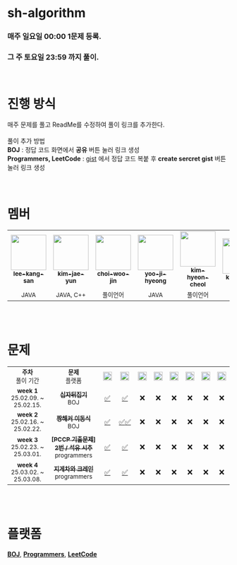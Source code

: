 # sh-algorithm
### 매주 일요일 00:00 1문제 등록. 
### 그 주 토요일 23:59 까지 풀이.
<br/>

# 진행 방식
매주 문제를 풀고 ReadMe를 수정하여 풀이 링크를 추가한다. <br/><br/>
풀이 추가 방법 <br/>
**BOJ** : 정답 코드 화면에서 **공유** 버튼 눌러 링크 생성 <br/>
**Programmers, LeetCode** : <a href="https://gist.github.com/">gist</a> 에서 정답 코드 복붙 후 **create sercret gist** 버튼 눌러 링크 생성<br/>
<br/><br/>

# 멤버
<table>
  <tr>
    <td align="center"><a href="https://github.com/clintkslee"><img src="https://avatars.githubusercontent.com/u/79732636?v=4" width="80px;"/><br/><sub><b>lee-kang-san</b></sub></a></td>
    <td align="center"><a href="https://github.com/Joajy"><img src="https://avatars.githubusercontent.com/u/86274253?v=4" width="80px;"/><br/><sub><b>kim-jae-yun</b></sub></a><br/></td>
    <td align="center"><a href="https://github.com/woojinchoi1023"><img src="https://avatars.githubusercontent.com/u/113707882?v=4" width="80px;"/><br/><sub><b>choi-woo-jin</b></sub></a><br/></td>
    <td align="center"><a href="https://github.com/justintime1118"><img src="https://avatars.githubusercontent.com/u/80761595?v=4" width="80px;"/><br/><sub><b>yoo-ji-hyeong</b></sub></a><br/></td>
    <td align="center"><a href="https://github.com/freetear5"><img src="https://avatars.githubusercontent.com/u/109717088?v=4" width="80px;"/><br/><sub><b>kim-hyeon-cheol</b></sub></a><br/></td>
    <td align="center"><a href="https://github.com/freetear5"><img src="https://avatars.githubusercontent.com/u/69078708?v=4" width="80px;"/><br/><sub><b>kim-dyne</b></sub></a><br/></td>
    <td align="center"><a href="https://github.com/jungjaegun"><img src="https://avatars.githubusercontent.com/u/96280969?v=4" width="80px;"/><br/><sub><b>jung-jae-gun</b></sub></a><br/></td>
    <td align="center"><a href="https://github.com/hyokyung918"><img src="https://avatars.githubusercontent.com/u/82697524?v=4" width="80px;"/><br/><sub><b>seong-hyo-kyung</b></sub></a><br/></td>
  </tr>
  <tr>
    <td align="center"><sub>JAVA</sub></td>
    <td align="center"><sub>JAVA, C++</sub></td>
    <td align="center"><sub>풀이언어</sub></td>
    <td align="center"><sub>JAVA</sub></td>
    <td align="center"><sub>풀이언어</sub></td>
    <td align="center"><sub>풀이언어</sub></td>
    <td align="center"><sub>풀이언어</sub></td>
    <td align="center"><sub>풀이언어</sub></td>
  </tr>
</table>
<br/><br/>

# 문제
<table>
  <tr>
    <td align="center"><b><sub>주차</sub></b><br/><sub>풀이 기간</sub></td>
    <td align="center"><b><sub>문제</sub></b><br/><sub>플랫폼</sub></td>
    <td align="center"><a href="https://github.com/clintkslee"><img src="https://avatars.githubusercontent.com/u/79732636?v=4" width="20px;"/></a></td>
    <td align="center"><a href="https://github.com/Joajy"><img src="https://avatars.githubusercontent.com/u/86274253?v=4" width="20px;"/></a></td>
    <td align="center"><a href="https://github.com/woojinchoi1023"><img src="https://avatars.githubusercontent.com/u/113707882?v=4" width="20px;"/></a></td>
    <td align="center"><a href="https://github.com/justintime1118"><img src="https://avatars.githubusercontent.com/u/80761595?v=4" width="20px;"/></a></td>
    <td align="center"><a href="https://github.com/justintime1118"><img src="https://avatars.githubusercontent.com/u/109717088?v=4" width="20px;"/></a></td>
    <td align="center"><a href="https://github.com/dynene"><img src="https://avatars.githubusercontent.com/u/69078708?v=4" width="20px;"/></a></td>
    <td align="center"><a href="https://github.com/jungjaegun"><img src="https://avatars.githubusercontent.com/u/96280969?v=4" width="20px;"/></a></td>
    <td align="center"><a href="https://github.com/hyokyung918"><img src="https://avatars.githubusercontent.com/u/82697524?v=4" width="20px;"/></a></td>
  </tr>
  <tr>
    <td align="center"><b><sub>week 1</sub></b><br/><sub>25.02.09. ~ 25.02.15.</sub></td>
    <td align="center"><a href="https://www.acmicpc.net/problem/10472"><sub><b>십자뒤집기</b></sub></a><br/><sub>BOJ</sub><br/></td>
    <!-- 이강산 --> <td align="center"><a href="http://boj.kr/b30ace35882643faa2e76208af573010">✅</td>
    <!-- 김재윤 --> <td align="center"><a href="http://boj.kr/55228286524e4f33a074610de6e27a87">✅</td>
    <!-- 최우진 --> <td align="center">❌</td>
    <!-- 유지형 --> <td align="center">❌</td>
    <!-- 김현철 --> <td align="center">❌</td>
    <!-- 김다인 --> <td align="center">❌</td>  
    <!-- 정재건 --> <td align="center">❌</td>
    <!-- 성효경 --> <td align="center">❌</td>  
  </tr>
  <tr>
    <td align="center"><b><sub>week 2</sub></b><br/><sub>25.02.16. ~ 25.02.22.</sub></td>
    <td align="center"><a href="https://www.acmicpc.net/problem/25603"><sub><b>짱해커 이동식</b></sub></a><br/><sub>BOJ</sub><br/></td>
    <!-- 이강산 --> <td align="center"><a href="http://boj.kr/f06a7a1ec7c248fb94bdbc89ef17bea9">✅</td>
    <!-- 김재윤 --> <td align="center"><a href="http://boj.kr/a7914c557897449da61fc76ef00b7c9a">✅<a href="http://boj.kr/88f931e3f6fd4ea3953bde1cbc41f344">✅</td>
    <!-- 최우진 --> <td align="center">❌</td>
    <!-- 유지형 --> <td align="center">❌</td>
    <!-- 김현철 --> <td align="center">❌</td>
    <!-- 김다인 --> <td align="center">❌</td>
    <!-- 정재건 --> <td align="center">❌</td>
    <!-- 성효경 --> <td align="center">❌</td>  
  </tr>    
  <tr>
    <td align="center"><b><sub>week 3</sub></b><br/><sub>25.02.23. ~ 25.03.01.</sub></td>
    <td align="center"><a href="https://school.programmers.co.kr/learn/courses/30/lessons/250136"><sub><b>[PCCP 기출문제] 2번 / 석유 시추</b></sub></a><br/><sub>programmers</sub><br/></td>
    <!-- 이강산 --> <td align="center"><a href="https://gist.github.com/clintkslee/98123a33ebef20ab723060a6d79837ed">✅</td>
    <!-- 김재윤 --> <td align="center"><a href="https://gist.github.com/Joajy/4e472bb6ededfd67cda8d012f206cb9a">✅</td>
    <!-- 최우진 --> <td align="center">❌</td>
    <!-- 유지형 --> <td align="center">❌</td>
    <!-- 김현철 --> <td align="center">❌</td>
    <!-- 김다인 --> <td align="center">❌</td>
    <!-- 정재건 --> <td align="center">❌</td>
    <!-- 성효경 --> <td align="center">❌</td>   
  </tr>
  <tr>
    <td align="center"><b><sub>week 4</sub></b><br/><sub>25.03.02. ~ 25.03.08.</sub></td>
    <td align="center"><a href="https://school.programmers.co.kr/learn/courses/30/lessons/388353"><sub><b>지게차와 크레인</b></sub></a><br/><sub>programmers</sub><br/></td>
    <!-- 이강산 --> <td align="center"><a href="https://gist.github.com/clintkslee/70606ac565d23287be5356b2737dacb7">✅</td>
    <!-- 김재윤 --> <td align="center"><a href="https://gist.github.com/Joajy/35b10497fd4c5ebc33b2b3f9dbcd386c">✅</td>
    <!-- 최우진 --> <td align="center">❌</td>
    <!-- 유지형 --> <td align="center">❌</td>
    <!-- 김현철 --> <td align="center">❌</td>
    <!-- 김다인 --> <td align="center">❌</td>
    <!-- 정재건 --> <td align="center">❌</td>
    <!-- 성효경 --> <td align="center">❌</td>   
  </tr>      
</table>
<br/><br/>

# 플랫폼
<a href="https://www.acmicpc.net/"><b>BOJ</b></a>, 
<a href="https://programmers.co.kr/"><b>Programmers</b></a>, 
<a href="https://leetcode.com/"><b>LeetCode</b></a>
<br/><br/><br/>
